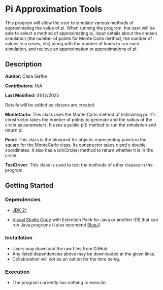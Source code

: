 # Pi Approximation Tools

This program will allow the user to simulate various methods of approximating the value of pi. When running the program, the user will be able to select a method of approximating pi, input details about the chosen simulation (the number of points for Monte Carlo method, the number of values in a series, etc) along with the number of times to run each simulation, and recieve an approximation or approximations of pi.

## Description

**Author:** Clara Siefke

**Contributors:** N/A

**Last Modified:** 01/12/2025

Details will be added as classes are created.

**MonteCarlo:** This class uses the Monte Carlo method of estimating pi. It's constructor takes the number of points to generate and the radius of the circle as parameters. It uses a public pi() method to run the simulation and return pi.

**Point:** This class is the blueprint for objects representing points in the square for the MonteCarlo class. Its constructor takes x and y double coordinates. It also has a isInCircle() method to return whether it is in the circle.

**TestDriver:** This class is used to test the methods of other classes in the program.

## Getting Started

### Dependencies

- [JDK 21](https://www.oracle.com/java/technologies/downloads/#java21)

- [Visual Studio Code](https://code.visualstudio.com/Download) with Extention Pack for Java or another IDE that can run Java programs (I also recomend [BlueJ](https://www.bluej.org/))

### Installation

- Users may download the raw files from GitHub.
- Any listed dependencies above may be downloaded at the given links.
- Collaboration will not be an option for the time being.

### Execution

- The program currently has nothing to execute.
